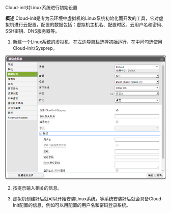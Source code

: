 Cloud-init对Linux系统进行初始设置

**概述**
Cloud-init是专为云环境中虚拟机的Linux系统初始化而开发的工具，它对虚拟机进行云配置，配置的数据包括：虚拟机主机名、配置时区、云用户名和密码、SSH密钥、DNS服务器等。

1. 新建一个Linux系统的虚拟机，在左边导航栏选择初始运行，在中间勾选使用Cloud-Init/Sysprep。

 ![配置Cloud-init](../images/cloud-init1.png)

2. 按提示输入相关的信息。

3. 虚拟机创建好后就可以开始安装Linux系统，等系统安装好后就会具备Cloud-Init配置的信息，例如可以用配置的用户名和密码登录系统。

